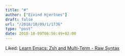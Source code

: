 ```yaml
---
title: "#"
author: ["Eivind Hjertnes"]
draft: false
url: "/2018/10/09/1/1736"
type: "post"
date: 2018-10-09T06:56:49+02:00
---
```


Liked:
[Learn
Emacs: Zsh and Multi-Term - Raw Syntax](http://rawsyntax.com/blog/learn-emacs-zsh-and-multi-term/)
